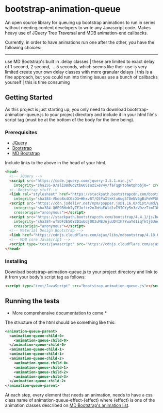 # bootstrap-animation-queue
An open source library for queuing up bootstrap animations  to run in series without needing content developers to write any Javascript code. Makes heavy use of JQuery Tree Traversal and MDB animation-end callbacks.

Currently, in order to have animations run one after the other, you have the following choices:

---------------
use MD Bootstrap's built in .delay classes | these are limited to exact delay of 1 second, 2 second, ... 5 seconds, which seems like their use is very limited
create your own delay classes with more granular delays | this is a fine approach, but you could run into timing issues
use a bunch of callbacks yourself | this is time consuming


## Getting Started

As this project is just starting up, you only need to download bootstrap-animation-queue.js to your project directory and include it in your html file's script tag (must be at the bottom of the body for the time being).

### Prerequisites

- [JQuery](https://jquery.com/download/)
- [Bootstrap](https://getbootstrap.com/docs/4.4/getting-started/download/)
- [MD Bootstrap](https://mdbootstrap.com/md-bootstrap-cdn/)

Include links to the above in the head of your html.
```html
<head>
  <!-- JQuery -->
  <script src="https://code.jquery.com/jquery-3.5.1.min.js"
    integrity="sha256-9/aliU8dGd2tb6OSsuzixeV4y/faTqgFtohetphbbj0=" crossorigin="anonymous"></script>
  <!--Bootstrap stuff-->
  <link rel="stylesheet" href="https://stackpath.bootstrapcdn.com/bootstrap/4.4.1/css/bootstrap.min.css"
    integrity="sha384-Vkoo8x4CGsO3+Hhxv8T/Q5PaXtkKtu6ug5TOeNV6gBiFeWPGFN9MuhOf23Q9Ifjh" crossorigin="anonymous">
  <script src="https://cdn.jsdelivr.net/npm/popper.js@1.16.0/dist/umd/popper.min.js"
    integrity="sha384-Q6E9RHvbIyZFJoft+2mJbHaEWldlvI9IOYy5n3zV9zzTtmI3UksdQRVvoxMfooAo"
    crossorigin="anonymous"></script>
  <script src="https://stackpath.bootstrapcdn.com/bootstrap/4.4.1/js/bootstrap.min.js"
    integrity="sha384-wfSDF2E50Y2D1uUdj0O3uMBJnjuUD4Ih7YwaYd1iqfktj0Uod8GCExl3Og8ifwB6"
    crossorigin="anonymous"></script>
  <!-- Material Design Bootstrap -->
  <link href="https://cdnjs.cloudflare.com/ajax/libs/mdbootstrap/4.18.0/css/mdb.min.css" rel="stylesheet">
  <!-- MDB core JavaScript -->
  <script type="text/javascript" src="https://cdnjs.cloudflare.com/ajax/libs/mdbootstrap/4.18.0/js/mdb.min.js"></script>
</head>
```
### Installing 

Download bootstrap-animation-queue.js to your project directory and link to it from your body's script tag as follows:

```html
<script type="text/JavaScript" src="bootstrap-animation-queue.js"></script>
```

## Running the tests

* More comprehensive documentation to come *

The structure of the html should be something like this:

```xml
<animation-queue-parent>
  <animation-queue-child-0>
    <animation-queue-child-0>
  </animation-queue-child-0>
  <animation-queue-child-1>
  <animation-queue-child-1>
  <animation-queue-child-2>
    <animation-queue-child-0>
    <animation-queue-child-1>
    <animation-queue-child-2>
    <animation-queue-child-3>
  </animation-queue-child-2>
</animation-queue-parent>
```

At each step, every element that needs an animation, needs to have a css class name of animation-queue-effect-{effect} where {effect} is one of the animation classes described on [MD Bootstrap's animation list](https://mdbootstrap.com/docs/jquery/css/animations/).